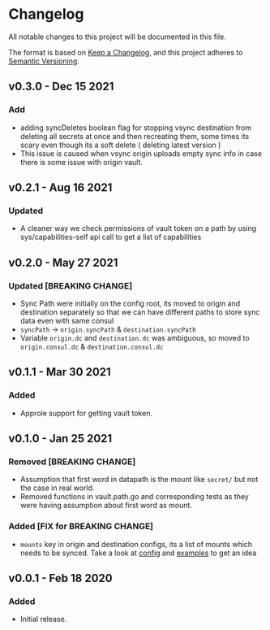 # Changelog
All notable changes to this project will be documented in this file.

The format is based on [Keep a Changelog](https://keepachangelog.com/en/1.0.0/),
and this project adheres to [Semantic Versioning](https://semver.org/spec/v2.0.0.html).

## v0.3.0 - Dec 15 2021
### Add

- adding syncDeletes boolean flag for stopping vsync destination from deleting all secrets at once and then recreating them, some times its scary even though its a soft delete ( deleting latest version )
- This issue is caused when vsync origin uploads empty sync info in case there is some issue with origin vault.

## v0.2.1 - Aug 16 2021
### Updated

- A cleaner way we check permissions of vault token on a path by using sys/capabilities-self api call to get a list of capabilities


## v0.2.0 - May 27 2021
### Updated [BREAKING CHANGE]

- Sync Path were initially on the config root, its moved to origin and destination separately so that we can have different paths to store sync data even with same consul
- `syncPath` -> `origin.syncPath` & `destination.syncPath`
- Variable `origin.dc` and `destination.dc` was ambiguous, so moved to `origin.consul.dc` & `destination.consul.dc`

## v0.1.1 - Mar 30 2021
### Added
- Approle support for getting vault token.

## v0.1.0 - Jan 25 2021 
### Removed [BREAKING CHANGE]
- Assumption that first word in datapath is the mount like `secret/` but not the case in real world.
- Removed functions in vault.path.go and corresponding tests as they were having assumption about first word as mount.
### Added [FIX for BREAKING CHANGE]
- `mounts` key in origin and destination configs, its a list of mounts which needs to be synced. Take a look at [config](./website/docs/getstarted/config.md) and [examples](./configs/origin.json) to get an idea

## v0.0.1 - Feb 18 2020 
### Added
- Initial release.
